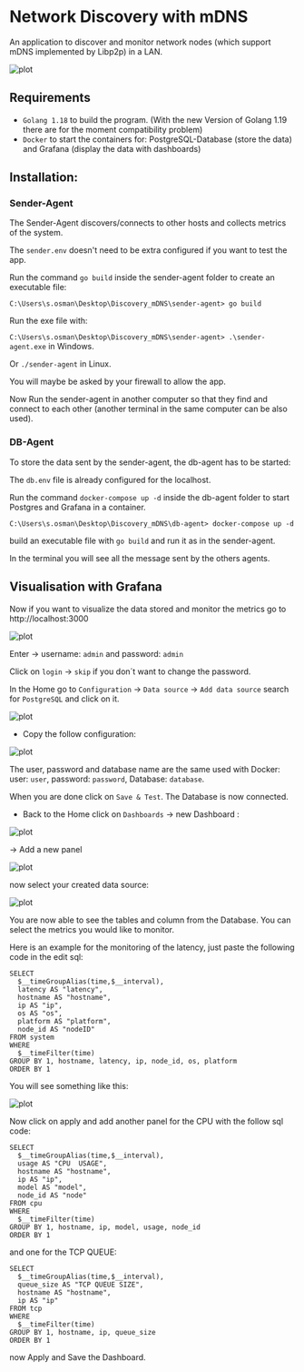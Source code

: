 # Network Discovery with mDNS
An application to discover and monitor network nodes (which support mDNS implemented by Libp2p) in a LAN.

![plot](./docu_pictures/overview.png)

## Requirements

* `Golang 1.18` to build the program. (With the new Version of Golang 1.19 there are for the moment compatibility problem)
* `Docker` to start the containers for: PostgreSQL-Database (store the data) and Grafana (display the data with dashboards)

## Installation:

### Sender-Agent

The Sender-Agent discovers/connects to other hosts and collects metrics of the system. 

The ``sender.env`` doesn't need to be extra configured if you want to test the app.

Run the command ``go build`` inside the sender-agent folder to create an executable file:

``C:\Users\s.osman\Desktop\Discovery_mDNS\sender-agent> go build``

Run the exe file with:

``C:\Users\s.osman\Desktop\Discovery_mDNS\sender-agent> .\sender-agent.exe`` in Windows.

Or ``./sender-agent`` in Linux.

You will maybe be asked by your firewall to allow the app.

Now Run the sender-agent in another computer so that they find and connect to each other (another terminal in the same computer can be also used).


### DB-Agent

To store the data sent by the sender-agent, the db-agent has to be started:

The ``db.env`` file is already configured for the localhost.

Run the command ``docker-compose up -d`` inside the db-agent folder to start Postgres and Grafana in a container.

``C:\Users\s.osman\Desktop\Discovery_mDNS\db-agent> docker-compose up -d``

build an executable file with ``go build`` and run it as in the sender-agent.

In the terminal you will see all the message sent by the others agents. 

## Visualisation with Grafana

Now if you want to visualize the data stored and monitor the metrics go to http://localhost:3000

![plot](./docu_pictures/grafana.png)

Enter ->  username: ``admin`` and password: ``admin``

Click on ``login`` -> ``skip`` if you don´t want to change the password.

In the Home go to ``Configuration`` -> ``Data source`` -> ``Add data source`` search for ``PostgreSQL`` and click on it.

![plot](./docu_pictures/postgres.png)

* Copy the follow configuration:

![plot](./docu_pictures/postgres_config.png)

The user, password and database name are the same used with Docker:
user: ``user``, password: ``password``, Database: `database`.

When you are done click on ``Save & Test``. The Database is now connected. 

* Back to the Home click on ``Dashboards`` -> new Dashboard :

![plot](./docu_pictures/dashboard_new.png)

-> Add a new panel

![plot](./docu_pictures/addpanel.png)

now select your created data source:

![plot](./docu_pictures/edit_sql.png)

You are now able to see the tables and column from the Database. You can select the metrics you would like to monitor.

Here is an example for the monitoring of the latency, just paste the following code in the edit sql:

```
SELECT
  $__timeGroupAlias(time,$__interval),
  latency AS "latency",
  hostname AS "hostname",
  ip AS "ip",
  os AS "os",
  platform AS "platform",
  node_id AS "nodeID"
FROM system
WHERE
  $__timeFilter(time)
GROUP BY 1, hostname, latency, ip, node_id, os, platform
ORDER BY 1
```

You will see something like this:

![plot](./docu_pictures/latency.png)

Now click on apply and add another panel for the CPU with the follow sql code:

```
SELECT
  $__timeGroupAlias(time,$__interval),
  usage AS "CPU  USAGE",
  hostname AS "hostname",
  ip AS "ip",
  model AS "model",
  node_id AS "node"
FROM cpu
WHERE
  $__timeFilter(time)
GROUP BY 1, hostname, ip, model, usage, node_id
ORDER BY 1
```

and one for the TCP QUEUE:

```
SELECT
  $__timeGroupAlias(time,$__interval),
  queue_size AS "TCP QUEUE SIZE",
  hostname AS "hostname",
  ip AS "ip"
FROM tcp
WHERE
  $__timeFilter(time)
GROUP BY 1, hostname, ip, queue_size
ORDER BY 1
```

now Apply and Save the Dashboard.
